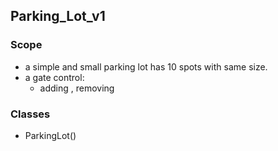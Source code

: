 ## Parking_Lot_v1

### Scope
- a simple and small parking lot has 10 spots with same size.
- a gate control:
    - adding , removing


### Classes
- ParkingLot()
